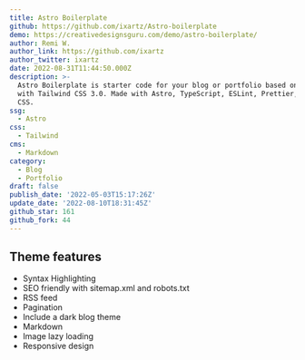 ```yaml
---
title: Astro Boilerplate
github: https://github.com/ixartz/Astro-boilerplate
demo: https://creativedesignsguru.com/demo/astro-boilerplate/
author: Remi W.
author_link: https://github.com/ixartz
author_twitter: ixartz
date: 2022-08-31T11:44:50.000Z
description: >-
  Astro Boilerplate is starter code for your blog or portfolio based on Astro
  with Tailwind CSS 3.0. Made with Astro, TypeScript, ESLint, Prettier, Tailwind
  CSS.
ssg:
  - Astro
css:
  - Tailwind
cms:
  - Markdown
category:
  - Blog
  - Portfolio
draft: false
publish_date: '2022-05-03T15:17:26Z'
update_date: '2022-08-10T18:31:45Z'
github_star: 161
github_fork: 44
---
```


## Theme features

- Syntax Highlighting
- SEO friendly with sitemap.xml and robots.txt
- RSS feed
- Pagination
- Include a dark blog theme
- Markdown
- Image lazy loading
- Responsive design